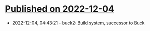 # [Published on 2022-12-04](index.md)

* [2022-12-04, 04:43:21](https://lobste.rs/s/zvr3es/buck2_build_system_successor_buck) - [buck2: Build system, successor to Buck](https://github.com/facebookincubator/buck2)
